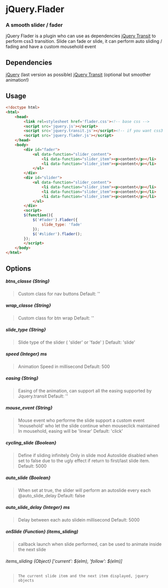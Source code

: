 jQuery.Flader
=============
### A smooth slider / fader

jQuery Flader is a plugin who can use as dependencies [jQuery Transit](http://ricostacruz.com/jquery.transit) to perform css3 transition.
Slide can fade or slide, it can perform auto sliding / fading and have a custom mousehold event

Dependencies
------------

[jQuery](http://jquery.com/) (last version as possible)
[jQuery Transit](http://ricostacruz.com/jquery.transit) (optional but smoother animation!)

Usage
-----

``` html
<!doctype html>
<html>
    <head>
		<link rel=stylesheet href='flader.css'><!-- base css -->
		<script src='jquery.js'></script>
		<script src='jquery.transit.js'></script><!-- if you want css3 animation -->
		<script src='jquery.flader.js'></script>
	</head>
	<body>
		<div id="fader">
			<ul data-function="slider_content">
				<li data-function="slider_item"><p>content</p></li>
				<li data-function="slider_item"><p>content</p></li>
			</ul>
		</div>
		<div id="slider">
			<ul data-function="slider_content">
				<li data-function="slider_item"><p>content</p></li>
				<li data-function="slider_item"><p>content</p></li>
				<li data-function="slider_item"><p>content</p></li>
			</ul>
		</div>
		<script>
		$(function(){
			$('#fader').Flader({
				slide_type: 'fade'
			});
			$('#slider').flader();
		});
		</script>
	</body>
</html>
```

Options
-------

##### btns_classe {String}
> Custom class for nav buttons
> Default: ''

##### wrap_classe {String}
> Custom class for btn wrap
> Default: ''

##### slide_type {String}
> Slide type of the slider ( 'slider' or 'fade' )
> Default: 'slide'

##### speed {Integer} ms
> Animation Speed in millisecond
> Default: 500

##### easing {String}
> Easing of the animation, can support all the easing supported by Jquery.transit
> Default: ''

##### mouse_event {String}
> Mouse event who performe the slide
> support a custom event 'mousehold' who let the slide continue when mouseclick maintained
> In mousehold, easing will be 'linear'
> Default: 'click'

##### cycling_slide {Boolean}
> Define if sliding infinitely
> Only in slide mod
> Autoslide disabled when set to false due to the ugly effect if return to first/last slide item.
> Default: 5000

##### auto_slide {Boolean}
> When set at true, the slider will perform an autoslide every each @auto_slide_delay
> Default: false

##### auto_slide_delay {Integer} ms
> Delay between each auto slidein millisecond
> Default: 5000

##### onSlide {Function} (items_sliding)
> callback launch when slide performed, can be used to animate inside the next slide

###### items_sliding {Object} \['current': $(elm), 'follow': $(elm)\]
>     The current slide item and the next item displayed, jquery objects
